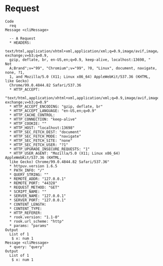 # Request

    Code
      req
    Message <cliMessage>
      
      -- A Request 
      * HEADERS:
      text/html,application/xhtml+xml,application/xml;q=0.9,image/avif,image/webp,image/apng,*/*;q=0.8,application/signed-exchange;v=b3;q=0.9,
      gzip, deflate, br, en-US,en;q=0.9, keep-alive, localhost:13698, " Not
      A;Brand";v="99", "Chromium";v="99", ?0, "Linux", document, navigate, none, ?1,
      1, and Mozilla/5.0 (X11; Linux x86_64) AppleWebKit/537.36 (KHTML, like Gecko)
      Chrome/99.0.4844.82 Safari/537.36
      * HTTP_ACCEPT:
      "text/html,application/xhtml+xml,application/xml;q=0.9,image/avif,image/webp,image/apng,*/*;q=0.8,application/signed-exchange;v=b3;q=0.9"
      * HTTP_ACCEPT_ENCODING: "gzip, deflate, br"
      * HTTP_ACCEPT_LANGUAGE: "en-US,en;q=0.9"
      * HTTP_CACHE_CONTROL:
      * HTTP_CONNECTION: "keep-alive"
      * HTTP_COOKIE: ""
      * HTTP_HOST: "localhost:13698"
      * HTTP_SEC_FETCH_DEST: "document"
      * HTTP_SEC_FETCH_MODE: "navigate"
      * HTTP_SEC_FETCH_SITE: "none"
      * HTTP_SEC_FETCH_USER: "?1"
      * HTTP_UPGRADE_INSECURE_REQUESTS: "1"
      * HTTP_USER_AGENT: "Mozilla/5.0 (X11; Linux x86_64) AppleWebKit/537.36 (KHTML,
      like Gecko) Chrome/99.0.4844.82 Safari/537.36"
      * httpuv.version 1.6.5
      * PATH_INFO: "/"
      * QUERY_STRING: ""
      * REMOTE_ADDR: "127.0.0.1"
      * REMOTE_PORT: "44328"
      * REQUEST_METHOD: "GET"
      * SCRIPT_NAME: ""
      * SERVER_NAME: "127.0.0.1"
      * SERVER_PORT: "127.0.0.1"
      * CONTENT_LENGTH:
      * CONTENT_TYPE:
      * HTTP_REFERER:
      * rook.version: "1.1-0"
      * rook.url_scheme: "http"
      * params: "params"
    Output
      List of 1
       $ x: num 1
    Message <cliMessage>
      * query: "query"
    Output
      List of 1
       $ x: num 1

